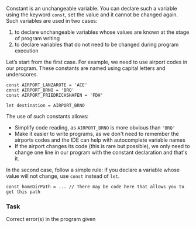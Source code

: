 Constant is an unchangeable variable. You can declare such a variable using the keyword `const`, set the value and it cannot be changed again.
Such variables are used in two cases:
1. to declare unchangeable variables whose values are known at the stage of program writing
2. to declare variables that do not need to be changed during program execution

Let’s start from the first case. For example, we need to use airport codes in our program.
These constants are named using capital letters and underscores.
```
const AIRPORT_LANZAROTE = 'ACE'
const AIRPORT_BRNO = 'BRQ'
const AIRPORT_FRIEDRICHSHAFEN = 'FDH'

let destination = AIRPORT_BRNO
```

The use of such constants allows:
- Simplify code reading, as `AIRPORT_BRNO` is more obvious than `'BRQ'`
- Make it easier to write programs, as we don't need to remember the airports codes and the IDE can help with autocomplete variable names
- If the airport changes its code (this is rare but possible), we only need to change one line in our program with the constant declaration and that's it.

In the second case, follow a simple rule: if you declare a variable whose value will not change, use `const` instead of `let`.

```
const homeDirPath = ... // There may be code here that allows you to get this path
```
### Task
Correct error(s) in the program given 
